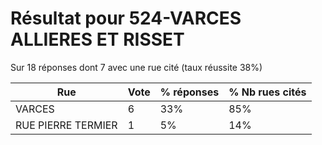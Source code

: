 # Résultat pour 524-VARCES ALLIERES ET RISSET

Sur 18 réponses dont 7 avec une rue cité (taux réussite 38%)

| Rue | Vote | % réponses | % Nb rues cités|
|-----|------|------------|----------------|
| VARCES | 6 | 33% | 85%|
| RUE PIERRE TERMIER | 1 | 5% | 14%|
